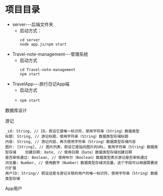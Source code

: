 # 项目目录

* server---后端文件夹
  * 启动方式：
    ```
    cd server
    node app.js/npm start
    ```
* Travel-note-management---管理系统
  * 启动方式
    ```
    cd Travel-note-management
    npm start
    ```
* TravelApp---旅行日记App端
  * 启动方式
  * ```
    npm start
    ```

数据库设计

游记

```
_id: String, // ID，假设它是唯一标识符，使用字符串（String）数据类型
标题: String, // 游记标题，使用字符串（String）数据类型存储标题
内容: String, // 游记内容，再次使用字符串（String）数据类型存储内容
图片: [String], // 图片列表，假设它是指向图片的URL，使用字符串（String）数据类型存储    创建日期: Date, // 使用日期（Date）数据类型存储创建日期
是否审核通过: Boolean, // 使用布尔（Boolean）数据类型表示游记是否审核通过
浏览量: Number, // 使用数字（Number）数据类型存储浏览量，这个字段可以根据需要进行扩展
用户ID: String// 假设这是与游记关联的用户的唯一标识符，使用字符串（String）数据类型存储
```

App用户
